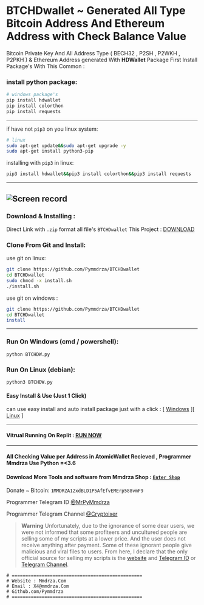 # BTCHDwallet ~ Generated All Type Bitcoin Address And Ethereum Address with Check Balance Value

Bitcoin Private Key And All Address Type ( BECH32 , P2SH , P2WKH , P2PKH ) & Ethereum Address generated With **HDWallet** Package
First Install Package's With This Common :

### install python package:

```bash
# windows package's
pip install hdwallet
pip install colorthon
pip install requests
```
---
if have not `pip3` on you linux system:
```bash
# linux
sudo apt-get update&&sudo apt-get upgrade -y
sudo apt-get install python3-pip
```
installing with `pip3` in linux:
```bash
pip3 install hdwallet&&pip3 install colorthon&&pip3 install requests
```

----
![Screen record](https://raw.githubusercontent.com/Pymmdrza/BTCHDwallet/main/assest/Screen_Main_Record.gif 'btchdwallet generated and check all address type from private key bitcoin and ethereum')
----

### Download & Installing :

Direct Link with `.zip` format all file's `BTCHDwallet` This Project : [DOWNLOAD](https://github.com/Pymmdrza/BTCHDwallet/archive/refs/heads/main.zip 'BTCHDwallet Download')


### Clone From Git and Install:

use git on linux:
```bash
git clone https://github.com/Pymmdrza/BTCHDwallet
cd BTCHDwallet
sudo chmod -x install.sh
./install.sh
```
use git on windows :
```bash
git clone https://github.com/Pymmdrza/BTCHDwallet
cd BTCHDwallet
install
```
----
### Run On Windows (cmd / powershell):

`python BTCHDW.py`

### Run On Linux (debian):

`python3 BTCHDW.py`

#### Easy Install & Use (Just 1 Click)


can use easy install and auto install package just with a click : [ [Windows](https://github.com/Pymmdrza/BTCHDwallet/blob/main/install.bat 'easy installing and run loop on windows') ][ [Linux](https://github.com/Pymmdrza/BTCHDwallet/blob/main/install.sh 'easy installing and run loop on linux (debian os)') ] 

---

#### Vitrual Running On Replit : [RUN NOW](https://replit.com/@MrPyMmdrza/BTCHDWallet?v=1 'run now BTCHDwallet')

---


#### All Checking Value per Address in AtomicWallet Recieved , Programmer **Mmdrza** Use Python =<3.6 

#### Download More Tools and software from Mmdrza Shop : <a href="https://mmdrza.com/shop" title="product and software for bitcoin wallet ethereum , tron , trx , tether usdt on shop" rel="follow">`Enter Shop`</a> 


Donate ~ Bitcoin: `1MMDRZA12xdBLD1P5AfEfvEMErp588vmF9`

Programmer Telegram ID [@MrPyMmdrza](https://t.me/MrPyMmdrza)

Programmer Telegram Channel [@Cryptoixer](https://t.me/cryptoixer)



> **Warning**
> Unfortunately, due to the ignorance of some dear users, we were not informed that some profiteers and uncultured people are selling some of my scripts at a lower price. And the user does not receive anything after payment. Some of these ignorant people give malicious and viral files to users. From here, I declare that the only official source for selling my scripts is the <a href="https://mmdrza.com" title="mmdrza | website" rel="follow">website</a> and [Telegram ID](https://t.me/MrPyMmdrza) or [Telegram Channel](https://t.me/Cryptoixer).



```
# ================================================
# Website : Mmdrza.Com
# Email : X4@mmdrza.Com
# Github.com/Pymmdrza
# ================================================
```
